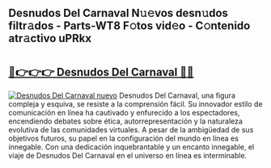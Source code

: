 ## Desnudos Del Carnaval N𝚞𝚎vos desn𝚞dos filtr𝚊dos - Parts-WT8 F𝚘tos vid𝚎o - C𝚘ntenido atr𝚊ctivo uPRkx

# <h2><a href="http://mbatjyc.tromn.icu/?c=Desnudos+Del+Carnaval">🔗👉👉👉 Desnudos Del Carnaval 🔗🔗</a></h2>

[![Desnudos Del Carnaval nuevo](https://i.imgur.com/pEAQMta.gif)](http://mbatjyc.tromn.icu/?c=Desnudos+Del+Carnaval)
Desnudos Del Carnaval, una figura compleja y esquiva, se resiste a la comprensión fácil. Su innovador estilo de comunicación en línea ha cautivado y enfurecido a los espectadores, encendiendo debates sobre ética, autorrepresentación y la naturaleza evolutiva de las comunidades virtuales. A pesar de la ambigüedad de sus objetivos futuros, su papel en la configuración del mundo en línea es innegable. Con una dedicación inquebrantable y un encanto innegable, el viaje de Desnudos Del Carnaval en el universo en línea es interminable.
